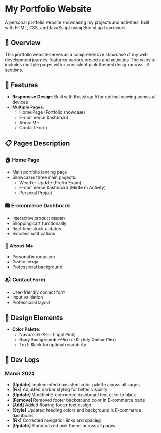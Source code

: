 # My Portfolio Website

A personal portfolio website showcasing my projects and activities, built with HTML, CSS, and JavaScript using Bootstrap framework.

## 📌 Overview

This portfolio website serves as a comprehensive showcase of my web development journey, featuring various projects and activities. The website includes multiple pages with a consistent pink-themed design across all sections.

## 🚀 Features

- **Responsive Design**: Built with Bootstrap 5 for optimal viewing across all devices
- **Multiple Pages**:
  - Home Page (Portfolio showcase)
  - E-commerce Dashboard
  - About Me
  - Contact Form

## 📋 Pages Description

### 🏠 Home Page
- Main portfolio landing page
- Showcases three main projects:
  - Weather Update (Prelim Exam)
  - E-commerce Dashboard (Midterm Activity)
  - Personal Project

### 🛍️ E-commerce Dashboard
- Interactive product display
- Shopping cart functionality
- Real-time stock updates
- Success notifications

### 👤 About Me
- Personal introduction
- Profile image
- Professional background

### 📬 Contact Form
- User-friendly contact form
- Input validation
- Professional layout

## 🎨 Design Elements

- **Color Palette**:
  - Navbar: `#ff99cc` (Light Pink)
  - Body Background: `#ffb3c1` (Slightly Darker Pink)
  - Text: Black for optimal readability

## 📝 Dev Logs

### March 2024
- **[Update]** Implemented consistent color palette across all pages
- **[Fix]** Adjusted navbar styling for better visibility
- **[Update]** Modified E-commerce dashboard text color to black
- **[Remove]** Removed footer background color in E-commerce page
- **[Add]** Added floating footer text design
- **[Style]** Updated heading colors and background in E-commerce dashboard
- **[Fix]** Corrected navigation links and spacing
- **[Update]** Standardized pink theme across all pages